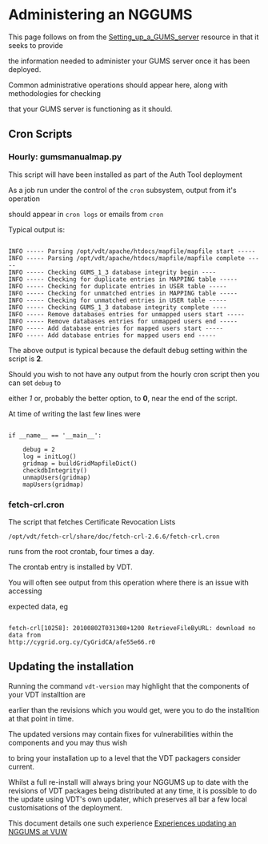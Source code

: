 # Administering an NGGUMS

This page follows on from the [Setting_up_a_GUMS_server](https://reannz.atlassian.net/wiki/pages/createpage.action?spaceKey=BeSTGRID&title=Setting_up_a_GUMS_server&linkCreation=true&fromPageId=3816951021) resource in that it seeks to provide

the information needed to administer your GUMS server once it has been deployed.

Common administrative operations should appear here, along with methodologies for checking

that your GUMS server is functioning as it should.

## Cron Scripts

### Hourly: gumsmanualmap.py

This script will have been installed as part of the Auth Tool deployment

As a job run under the control of the `cron` subsystem, output from it's operation

should appear in `cron logs` or emails from `cron`

Typical output is:

``` 

INFO ----- Parsing /opt/vdt/apache/htdocs/mapfile/mapfile start -----
INFO ----- Parsing /opt/vdt/apache/htdocs/mapfile/mapfile complete -----
INFO ----- Checking GUMS_1_3 database integrity begin ----
INFO ----- Checking for duplicate entries in MAPPING table -----
INFO ----- Checking for duplicate entries in USER table -----
INFO ----- Checking for unmatched entries in MAPPING table -----
INFO ----- Checking for unmatched entries in USER table -----
INFO ----- Checking GUMS_1_3 database integrity complete ----
INFO ----- Remove databases entries for unmapped users start -----
INFO ----- Remove databases entries for unmapped users end -----
INFO ----- Add database entries for mapped users start -----
INFO ----- Add database entries for mapped users end -----

```

The above output is typical because the default debug setting within the script is **2**.

Should you wish to not have any output from the hourly cron script then you can set `debug` to

either *1* or, probably the better option, to **0**, near the end of the script.

At time of writing the last few lines were

``` 

if __name__ == '__main__':

    debug = 2
    log = initLog()
    gridmap = buildGridMapfileDict()
    checkdbIntegrity()
    unmapUsers(gridmap)
    mapUsers(gridmap)

```

### fetch-crl.cron

The script that fetches Certificate Revocation Lists

``` 
/opt/vdt/fetch-crl/share/doc/fetch-crl-2.6.6/fetch-crl.cron
```

runs from the root crontab, four times a day.

The crontab entry is installed by VDT.

You will often see output from this operation where there is an issue with accessing

expected data, eg

``` 

fetch-crl[10258]: 20100802T031308+1200 RetrieveFileByURL: download no data from
http://cygrid.org.cy/CyGridCA/afe55e66.r0

```

## Updating the installation

Running the command `vdt-version` may highlight that the components of your VDT installtion are

earlier than the revisions which you would get, were you to do the installtion at that point in time. 

The updated versions may contain fixes for vulnerabilities within the components and you may thus wish

to bring your installation up to a level that the VDT packagers consider current.

Whilst a full re-install will always bring your NGGUMS up to date with the revisions of VDT packages being distributed at any time, it is possible to do the update using VDT's own updater, which preserves all bar a few local customisations of the deployment.

This document details one such experience [Experiences updating an NGGUMS at VUW](/wiki/spaces/BeSTGRID/pages/3816951023)
